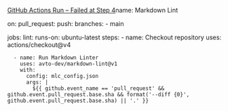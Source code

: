 [GitHub Actions Run – Failed at Step 4](https://github.com/sous-chefs/aws/actions/runs/15302163226/job/43045320969#step:4:1)name: Markdown Lint

on:
  pull_request:
  push:
    branches:
      - main

jobs:
  lint:
    runs-on: ubuntu-latest
    steps:
      - name: Checkout repository
        uses: actions/checkout@v4

      - name: Run Markdown Linter
        uses: avto-dev/markdown-lint@v1
        with:
          config: mlc_config.json
          args: |
            ${{ github.event_name == 'pull_request' && github.event.pull_request.base.sha && format('--diff {0}', github.event.pull_request.base.sha) || '.' }}